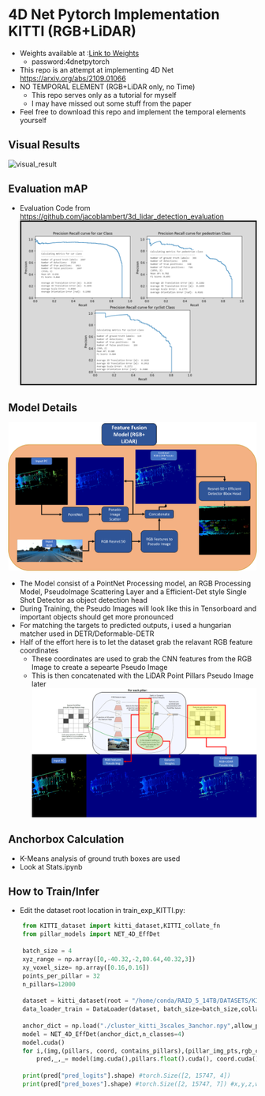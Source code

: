 # 4D Net Pytorch Implementation KITTI (RGB+LiDAR)
- Weights available at :[Link to Weights](https://nextcloud.chan-cloud.com/s/Jk3pDi2gn7z6SNs)
    - password:4dnetpytorch
- This repo is an attempt at implementing 4D Net https://arxiv.org/abs/2109.01066
- NO TEMPORAL ELEMENT (RGB+LiDAR only, no Time)
    - This repo serves only as a tutorial for myself
    - I may have missed out some stuff from the paper
- Feel free to download this repo and implement the temporal elements yourself

## Visual Results
![visual_result](./images/4dnet_visual.png)

## Evaluation mAP
- Evaluation Code from https://github.com/jacoblambert/3d_lidar_detection_evaluation
![results](./images/4dnet_results.png)

## Model Details 
![4dnet](./images/4dnet2.png)
- The Model consist of a PointNet Processing model, an RGB Processing Model, PseudoImage Scattering Layer and a Efficient-Det style Single Shot Detector as object detection head
- During Training, the Pseudo Images will look like this in Tensorboard and important objects should get more pronounced
- For matching the targets to predicted outputs, i used a hungarian matcher used in DETR/Deformable-DETR
- Half of the effort here is to let the dataset grab the relavant RGB feature coordinates
    - These coordinates are used to grab the CNN features from the RGB Image to create a sepearte Pseudo Image
    - This is then concatenated with the LiDAR Point Pillars Pseudo Image later
![PseudoImages](./images/pseudoimg.png)

## Anchorbox Calculation
- K-Means analysis of ground truth boxes are used
- Look at Stats.ipynb


## How to Train/Infer
- Edit the dataset root location in train_exp_KITTI.py:
```python
    from KITTI_dataset import kitti_dataset,KITTI_collate_fn
    from pillar_models import NET_4D_EffDet
    
    batch_size = 4
    xyz_range = np.array([0,-40.32,-2,80.64,40.32,3])
    xy_voxel_size= np.array([0.16,0.16])
    points_per_pillar = 32
    n_pillars=12000

    dataset = kitti_dataset(root = "/home/conda/RAID_5_14TB/DATASETS/KITTI_dataset/training/" , xyz_range = xyz_range,xy_voxel_size= xy_voxel_size,points_per_pillar = points_per_pillar,n_pillars=n_pillars)
    data_loader_train = DataLoader(dataset, batch_size=batch_size,collate_fn= KITTI_collate_fn, num_workers=8, shuffle=True)

    anchor_dict = np.load("./cluster_kitti_3scales_3anchor.npy",allow_pickle=True).item()
    model = NET_4D_EffDet(anchor_dict,n_classes=4)
    model.cuda()
    for i,(img,(pillars, coord, contains_pillars),(pillar_img_pts,rgb_coors,contains_rgb),targets) in enumerate(data_loader_train):
        pred,_,_= model(img.cuda(),pillars.float().cuda(), coord.cuda(), contains_pillars.cuda(),pillar_img_pts.float().cuda(),rgb_coors.cuda(),contains_rgb.cuda())
     
    print(pred["pred_logits"].shape) #torch.Size([2, 15747, 4])
    print(pred["pred_boxes"].shape) #torch.Size([2, 15747, 7]) #x,y,z,w,l,h,r

```

